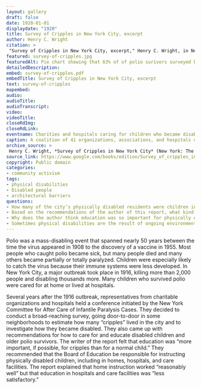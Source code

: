 ```yaml
--- 
layout: gallery
draft: false
date: 1920-01-01
displaydate: "1920"
title: Survey of Cripples in New York City, excerpt
author: Henry C. Wright
citation: >
 "Survey of Cripples in New York City, excerpt," Henry C. Wright, in New York City Civil Rights History Project, Accessed: [Month Day, Year], https://nyccivilrightshistory.org/gallery/survey-of-cripples.
featured: survey-of-cripples.jpg
featuredAlt: Pie chart showing that 63% of of polio surivors surveyed became disabled before age 16, and 37% became disabled after 16 years of age
detailedDescription: 
embed: survey-of-cripples.pdf
embedTitle: Survey of Cripples in New York City, excerpt
text: survey-of-cripples
mapembed: 
audio: 
audioTitle: 
audioTranscript: 
video: 
videoTitle: 
closeRdImg: 
closeRdLink: 
eventname: Charities and hospitals caring for children who became disabled by polio conduct a citywide survey.
caption: A coalition of 41 organizations, associations, and hospitals organized a survey of polio survivors after an outbreak in New York City in 1916. They developed recommendations for education, care, and assistive devices like braces and crutches.
archive_source: >
 Henry C. Wright, *Survey of Cripples in New York City* (New York: The New York Committee on After Care of Infantile Paralysis Cases, October 1920),  via Google Books. 
source_link: https://www.google.com/books/edition/Survey_of_cripples_in_New_York_City/c9OLDlVReZgC
copyright: Public domain
categories: 
- community activism
tags: 
- physical disabilities
- Disabled people
- architectural barriers
questions: 
- How many of the city’s physically disabled residents were children in 1920? 
- Based on the recommendations of the author of this report, what kind of education do you think disabled children might have received at this time? 
- Why does the author think education was so important for physically disabled children?
- Sometimes physical disabilities are the result of ongoing environmental or social dangers. What causes physical disabilities in your communities today? What kinds of educational support do Disabled people receive?
--- 
```


Polio was a mass-disabling event that spanned nearly 50 years between the time the virus appeared in 1908 to the discovery of a vaccine in 1955. Most people who caught polio became sick, but many people died and many others became partially or totally paralyzed. Children were especially likely to catch the virus because their immune systems were less developed. In New York City, a major outbreak took place in 1916, killing more than 2,000 people and disabling thousands more. Many children who survived polio were cared for at home or lived at hospitals.

Several years after the 1916 outbreak, representatives from charitable organizations and hospitals held a conference initiated by the New York Committee for After Care of Infantile Paralysis Cases. They decided to conduct a broad-reaching survey, going door-to-door in some neighborhoods to estimate how many “cripples” lived in the city and to investigate how they became disabled. They also came up with recommendations for how to care for and educate disabled children and older polio survivors. The writer of the report felt that education was “more important, if possible, for cripples than for a normal child.” They recommended that the Board of Education be responsible for instructing physically disabled children, including in homes, hospitals, and care facilities. The report explained that home instruction worked “reasonably well” but that education in hospitals and care facilities was “less satisfactory.”
